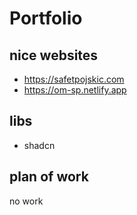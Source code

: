 # Portfolio
## nice websites
* https://safetpojskic.com
* https://om-sp.netlify.app

## libs
* shadcn

## plan of work
no work
